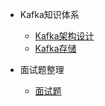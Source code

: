 - Kafka知识体系

  - [Kafka架构设计](mq/kafka/design.md)
  - [Kafka存储](mq/kafka/file.md)


- 面试题整理

  - [面试题](mq/kafka/qa.md)

